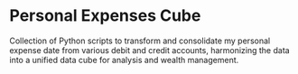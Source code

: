# Personal Expenses Cube
Collection of Python scripts to transform and consolidate my personal expense date from various debit and credit accounts, harmonizing the data into a unified data cube for analysis and wealth management.
